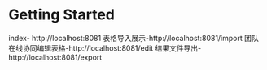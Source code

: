 # Getting Started

index- http://localhost:8081
表格导入展示-http://localhost:8081/import
团队在线协同编辑表格-http://localhost:8081/edit
结果文件导出-http://localhost:8081/export
